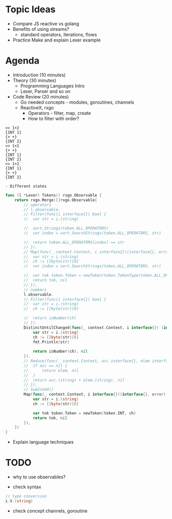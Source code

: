 # Topic Ideas

- Compare JS reactive vs golang
- Benefits of using streams?
  - standard operators, iterations, flows
- Practice Make and explain Lexer example

# Agenda

- Introduction (10 minutes)
- Theory (30 minutes)
  - Programming Languages Intro
  - Lexer, Parser and so on
- Code Review (20 minutes)
  - Go needed concepts - modules, goroutines, channels
  - ReactiveX, rxgo
    - Operators - filter, map, create
    - How to filter with order?

```
>> 1+2
{INT 1}
{+ +}
{INT 2}
>> 1+2 
{+ +}
{INT 1}
{INT 2}
>> 1+2
{INT 1}
{+ +}
{INT 2}
```

    - Different states

```go
func (l *Lexer) Tokens() rxgo.Observable {
	return rxgo.Merge([]rxgo.Observable{
		// operators
		// l.observable.
		// Filter(func(i interface{}) bool {
		// 	var str = i.(string)

		// 	sort.Strings(token.ALL_OPERATORS)
		// 	var index = sort.SearchStrings(token.ALL_OPERATORS, str)

		// 	return token.ALL_OPERATORS[index] == str
		// }).
		// Map(func(_ context.Context, i interface{})(interface{}, error) {
		// 	var str = i.(string)
		// 	ch := []byte(str)[0]
		// 	var index = sort.SearchStrings(token.ALL_OPERATORS, str)

		// 	var tok token.Token = newToken(token.TokenType(token.ALL_OPERATORS[index]), ch)
		// 	return tok, nil
		// }),
		// numbers
		l.observable.
		// Filter(func(i interface{}) bool {
		// 	var str = i.(string)
		// 	ch := []byte(str)[0]

		// 	return isNumber(ch)
		// }).
		DistinctUntilChanged(func(_ context.Context, i interface{}) (interface{}, error) {
			var str = i.(string)
			ch := []byte(str)[0]
			fmt.Println(str)
	
			return isNumber(ch), nil
		}).
		// Reduce(func(_ context.Context, acc interface{}, elem interface{}) (interface{}, error) {
		// 	if acc == nil {
		// 		return elem, nil
		// 	}
		// 	return acc.(string) + elem.(string), nil
		// }),
		// SumInt64()
		Map(func(_ context.Context, i interface{})(interface{}, error) {
			var str = i.(string)
			ch := []byte(str)[0]

			var tok token.Token = newToken(token.INT, ch)
			return tok, nil
		}),
	})
}
```
  - Explain language techniques

# TODO

- why to use observables?

- check syntax

```go
// type conversion
i.V.(string)
```

- check concept channels, goroutine


